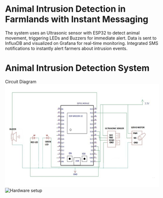 # Animal Intrusion Detection in Farmlands with Instant Messaging
The system uses an Ultrasonic sensor with ESP32 to detect animal movement, triggering LEDs and Buzzers for immediate alert. Data is sent to InfluxDB and visualized on Grafana for real-time monitoring. Integrated SMS notifications to instantly alert farmers about intrusion events.

# Animal Intrusion Detection System

Circuit Diagram![Circuit Diagram](https://github.com/Karthikeyanmac/Animal-Intrusion-Detection/blob/main/Circuit%20Diagram.png)
![Hardware setup](Images/Hardware_Setup.jpeg)


